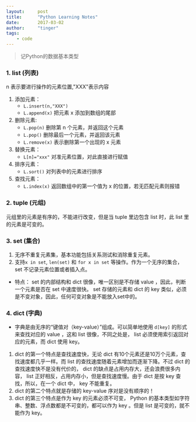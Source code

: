 ```yaml
---
layout:     post
title:      "Python Learning Notes"
date:       2017-03-02
author:     "tinger"
tags:
    - code
---
```


> 记Python的数据基本类型

<!--more-->

### 1. list (列表)

n 表示要进行操作的元素位置,"XXX"表示内容

1. 添加元素：
    * ```L.insert(n,"XXX")```
    * ```L.append(x)``` 把元素 x 添加到数组的尾部
2. 删除元素:
    * ```L.pop(n)``` 删除第 n 个元素，并返回这个元素
    * ```L.pop()``` 删除最后一个元素，并返回该元素
    * ```L.remove(x)``` 表示删除第一个出现的 x 元素
3. 替换元素：
    * ```L[n]="xxx"``` 对准元素位置，对此直接进行赋值
4. 排序元素：
    * ```L.sort()``` 对列表中的元素进行排序
5. 查找元素：
    * ```L.index(x)``` 返回数组中的第一个值为 x 的位置，若无匹配元素则报错

### 2. tuple (元组)

元组里的元素是有序的，不能进行改变，但是当 tuple 里边包含 list 时，此 list 里的元素是可变的。

### 3. set (集合)

1. 无序不重复元素集，基本功能包括关系测试和消除重复元素。
2. 支持```x in set```, ```len(set)``` 和 ```for x in set``` 等操作。作为一个无序的集合， set 不记录元素位置或者插入点。

* 特点： set 的内部结构和 dict 很像，唯一区别是不存储 value ，因此，判断一个元素是否在 set 中速度很快。 set 存储的元素和 dict 的 key 类似，必须是不变对象，因此，任何可变对象是不能放入set中的。

### 4. dict (字典)

* 字典是由无序的“键值对（key-value）”组成。可以简单地使用 ```d[key]``` 的形式来查找对应的 value ，这和 list 很像，不同之处是， list 必须使用索引返回对应的元素，而 dict 使用 key。

1. dict 的第一个特点是查找速度快，无论 dict 有10个元素还是10万个元素，查找速度都几乎一样。而 list 的查找速度随着元素增加而逐渐下降。不过 dict 的查找速度快不是没有代价的， dict 的缺点是占用内存大，还会浪费很多内容， list 正好相反，占用内存小，但是查找速度慢。由于 dict 是按 key 查找，所以，在一个 dict 中， key 不能重复。
2. dict 的第二个特点就是存储的 key-value 序对是没有顺序的！
3. dict 的第三个特点是作为 key 的元素必须不可变， Python 的基本类型如字符串、整数、浮点数都是不可变的，都可以作为 key 。但是 list 是可变的，就不能作为 key。